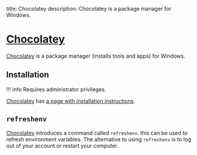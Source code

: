 title: Chocolatey
description: Chocolatey is a package manager for Windows.

# [Chocolatey](https://chocolatey.org/)

[Chocolatey](https://chocolatey.org/) is a package manager (installs tools and apps) for Windows.

## Installation

!!! info
    Requires administrator privileges.

[Chocolatey](https://chocolatey.org/) has [a page with installation instructions](https://chocolatey.org/install).

## `refreshenv`

[Chocolatey](https://chocolatey.org/) introduces a command called `refreshenv`. this can be used to refresh environment variables.
The alternative to using `refreshenv` is to log out of your account or restart your computer.
